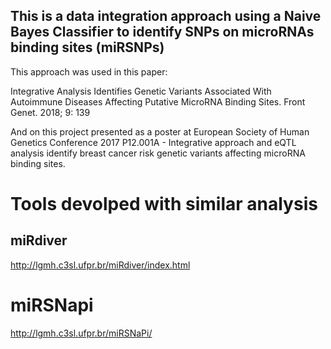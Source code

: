 ## This is a data integration approach using a Naive Bayes Classifier to identify SNPs on microRNAs binding sites (miRSNPs)
This approach was used in this paper:

Integrative Analysis Identifies Genetic Variants Associated With Autoimmune Diseases Affecting Putative MicroRNA Binding Sites. Front Genet. 2018; 9: 139

And on this project presented as a poster at European Society of Human Genetics Conference 2017
P12.001A - Integrative approach and eQTL analysis identify breast cancer risk genetic variants affecting microRNA binding sites.

# Tools devolped with similar analysis
## miRdiver 
http://lgmh.c3sl.ufpr.br/miRdiver/index.html

# miRSNapi
http://lgmh.c3sl.ufpr.br/miRSNaPi/
